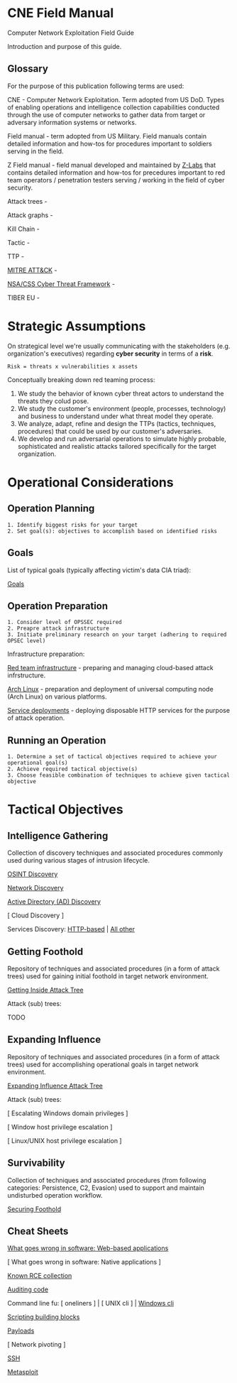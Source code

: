 
# CNE Field Manual

Computer Network Exploitation Field Guide

Introduction and purpose of this guide.

## Glossary

For the purpose of this publication following terms are used:

CNE - Computer Network Exploitation. Term adopted from US DoD. Types of enabling operations and intelligence collection capabilities conducted through the use of computer networks to gather data from target or adversary information systems or networks.

Field manual - term adopted from US Military. Field manuals contain detailed information and how-tos for procedures important to soldiers serving in the field.

Z Field manual - field manual developed and maintained by [Z-Labs](https://z-labs.eu) that contains detailed information and how-tos for precedures important to red team operators / penetration testers serving / working in the field of cyber security.

Attack trees -

Attack graphs -

Kill Chain -

Tactic - 

TTP -

[MITRE ATT&CK](https://attack.mitre.org/) -

[NSA/CSS Cyber Threat Framework](https://www.dni.gov/index.php/cyber-threat-framework) -

TIBER EU -

# Strategic Assumptions

On strategical level we're usually communicating with the stakeholders (e.g. organization's executives) regarding **cyber security** in terms of a **risk**.

    Risk = threats x vulnerabilities x assets

Conceptually breaking down red teaming process:

1. We study the behavior of known cyber threat actors to understand the threats they colud pose.
2. We study the customer's environment (people, processes, technology) and business to understand under what threat model they operate.
3. We analyze, adapt, refine and design the TTPs (tactics, techniques, procedures) that could be used by our customer's adversaries.
4. We develop and run adversarial operations to simulate highly probable, sophisticated and realistic attacks tailored specifically for the target organization.

# Operational Considerations


## Operation Planning

```
1. Identify biggest risks for your target
2. Set goal(s): objectives to accomplish based on identified risks
```

## Goals

List of typical goals (typically affecting victim's data CIA triad):

[Goals](Goals/README.md)

## Operation Preparation

```
1. Consider level of OPSSEC required
2. Preapre attack infrastructure
3. Initiate preliminary research on your target (adhering to required OPSEC level)
```

Infrastructure preparation:

[Red team infrastructure](cheat-sheets/testing-infra.md) - preparing and managing cloud-based attack infrstructure.

[Arch Linux](cheat-sheets/arch.md) - preparation and deployment of universal computing node (Arch Linux) on various platforms.

[Service deployments](cheat-sheets/http-srv.md) - deploying disposable HTTP services for the purpose of attack operation.

## Running an Operation

```
1. Determine a set of tactical objectives required to achieve your operational goal(s)
2. Achieve required tactical objective(s)
3. Choose feasible combination of techniques to achieve given tactical objective
```

# Tactical Objectives

## Intelligence Gathering

Collection of discovery techniques and associated procedures commonly used during various stages of intrusion lifecycle.

[OSINT Discovery](Intelligence%20Gathering/README.md)

[Network Discovery](Discovery/README.md)

[Active Directory (AD) Discovery](Discovery/discovery-ad.md)

[ Cloud Discovery ]

Services Discovery: [HTTP-based](Discovery/discovery-http-services.md) | [All other](Discovery/discovery-services.md)

## Getting Foothold

Repository of techniques and associated procedures (in a form of attack trees) used for gaining initial foothold in target network environment.

[Getting Inside Attack Tree](Getting%20Inside/README.md)

Attack (sub) trees:

TODO

## Expanding Influence

Repository of techniques and associated procedures (in a form of attack trees) used for accomplishing operational goals in target network environment.

[Expanding Influence Attack Tree](Expand%20Influence/README.md)

Attack (sub) trees:

[ Escalating Windows domain privileges ]

[ Window host privilege escalation ]

[ Linux/UNIX host privilege escalation ]

## Survivability

Collection of techniques and associated procedures (from following categories: Persistence, C2, Evasion) used to support and maintain undisturbed operation workflow.

[Securing Foothold](Securing%20Foothold/README.md)

## Cheat Sheets

[What goes wrong in software: Web-based applications](cheat-sheets/vulns.md)

[ What goes wrong in software: Native applications ]

[Known RCE collection](cheat-sheets/rce-collection.md)

[Auditing code](cheat-sheets/src-code-review.md)

Command line fu: [ oneliners ] | [ UNIX cli ] | [Windows cli](cheat-sheets/windows.md)

[Scripting building blocks](cheat-sheets/scripting.md)

[Payloads](res/README.md)

[ Network pivoting ]

[SSH](cheat-sheets/ssh.md)

[Metasploit](cheat-sheets/metasploit.md)
